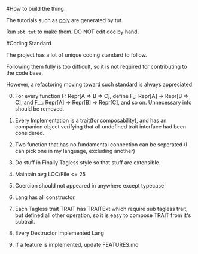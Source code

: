 #How to build the thing

The tutorials such as [poly](doc/poly.md) are generated by tut. 

Run ```sbt tut``` to make them. DO NOT edit doc by hand.

#Coding Standard

The project has a lot of unique coding standard to follow.

Following them fully is too difficult, so it is not required for contributing to the code base. 

However, a refactoring moving toward such standard is always appreciated

0. For every function F: Repr[A => B => C], define F\_: Repr[A] => Repr[B => C], and F\_\_: Repr[A] => Repr[B] => Repr[C], and so on. Unnecessary info should be removed.

1. Every Implementation is a trait(for composability), and has an companion object verifying that all undefined trait interface had been considered.

2. Two function that has no fundamental connection can be seperated (I can pick one in my language, excluding another)

3. Do stuff in Finally Tagless style so that stuff are extensible.

4. Maintain avg LOC/File <= 25

5. Coercion should not appeared in anywhere except typecase

6. Lang has all constructor.

7. Each Tagless trait TRAIT has TRAITExt which require sub tagless trait, but defined all other operation, so it is easy to compose TRAIT from it's subtrait.

8. Every Destructor implemented Lang

9. If a feature is implemented, update FEATURES.md
